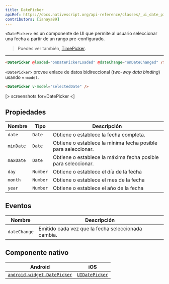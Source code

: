 ```yaml
---
title: DatePicker
apiRef: https://docs.nativescript.org/api-reference/classes/_ui_date_picker_.datepicker
contributors: [ianaya89]
---
```


`<DatePicker>` es un componente de UI que permite al usuario seleccionar una fecha a partir de un rango pre-configurado.

> Puedes ver también, [TimePicker](/en/docs/elements/components/time-picker).

---

```html
<DatePicker @loaded="onDatePickerLoaded" @dateChange="onDateChanged" />
```

`<DatePicker>` provee enlace de datos bidireccional (*two-way data binding*) usando `v-model`.

```html
<DatePicker v-model="selectedDate" />
```

[> screenshots for=DatePicker <]

## Propiedades

| Nombre | Tipo | Descripción |
|------|------|-------------|
| `date` | `Date` | Obtiene o establece la fecha completa.
| `minDate` | `Date` | Obtiene o establece la mínima fecha posible para seleccionar.
| `maxDate` | `Date` | Obtiene o establece la máxima fecha posible para seleccionar.
| `day` | `Number` | Obtiene o establece el día de la fecha
| `month` | `Number` | Obtiene o establece el mes de la fecha
| `year` | `Number` | Obtiene o establece el año de la fecha

## Eventos

| Nombre | Descripción |
|------|-------------|
| `dateChange` | Emitido cada vez que la fecha seleccionada cambia.

## Componente nativo

| Android |	iOS |
|---------|-----|
| [`android.widget.DatePicker`](https://developer.android.com/reference/android/widget/DatePicker.html) | [`UIDatePicker`](https://developer.apple.com/documentation/uikit/uidatepicker)
